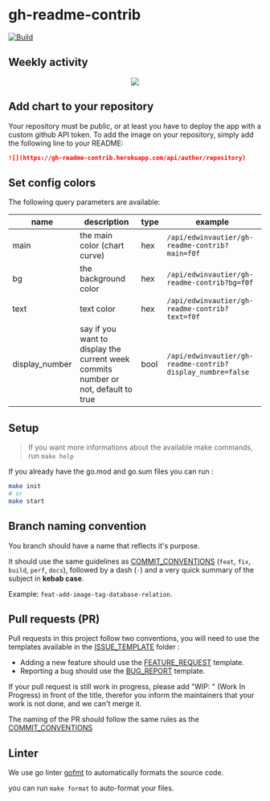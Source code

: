 # gh-readme-contrib

[![Build](https://github.com/edwinvautier/gh-readme-contrib/actions/workflows/ci.yml/badge.svg)](https://github.com/edwinvautier/gh-readme-contrib/actions/workflows/ci.yml)

## Weekly activity

<div align="center">
  <img src="https://gh-readme-contrib.herokuapp.com/api/edwinvautier/gh-readme-contrib"/>
</div>

## Add chart to your repository

Your repository must be public, or at least you have to deploy the app with a custom github API token.
To add the image on your repository, simply add the following line to your README: 

```md
![](https://gh-readme-contrib.herokuapp.com/api/author/repository)
```

## Set config colors

The following query parameters are available:

| name           | description                                                                        | type | example                                                    |
| -------------- | ---------------------------------------------------------------------------------- | ---- | ---------------------------------------------------------- |
| main           | the main color (chart curve)                                                       | hex  | `/api/edwinvautier/gh-readme-contrib?main=f0f`             |
| bg             | the background color                                                               | hex  | `/api/edwinvautier/gh-readme-contrib?bg=f0f`               |
| text           | text color                                                                         | hex  | `/api/edwinvautier/gh-readme-contrib?text=f0f`             |
| display_number | say if you want to display the current week commits number or not, default to true | bool | `/api/edwinvautier/gh-readme-contrib?display_numbre=false` |

## Setup

> If you want more informations about the available make commands, run `make help`

If you already have the go.mod and go.sum files you can run :

```sh
make init
# or
make start
```

## Branch naming convention

You branch should have a name that reflects it's purpose.

It should use the same guidelines as [COMMIT_CONVENTIONS](COMMIT_CONVENTIONS.md) (`feat`, `fix`, `build`, `perf`, `docs`), followed by a dash (`-`) and a very quick summary of the subject in **kebab case**.

Example: `feat-add-image-tag-database-relation`.

## Pull requests (PR)

Pull requests in this project follow two conventions, you will need to use the templates available in the [ISSUE_TEMPLATE](.github/ISSUE_TEMPLATE) folder :

-   Adding a new feature should use the [FEATURE_REQUEST](.github/ISSUE_TEMPLATE/FEATURE_REQUEST.md) template.
-   Reporting a bug should use the [BUG_REPORT](.github/ISSUE_TEMPLATE/bug_report.md) template.

If your pull request is still work in progress, please add "WIP: " (Work In Progress) in front of the title, therefor you inform the maintainers that your work is not done, and we can't merge it.

The naming of the PR should follow the same rules as the [COMMIT_CONVENTIONS](COMMIT_CONVENTIONS.md)

## Linter

We use go linter [gofmt](https://blog.golang.org/gofmt) to automatically formats the source code.

you can run `make format` to auto-format your files.
